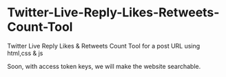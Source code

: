 # Twitter-Live-Reply-Likes-Retweets-Count-Tool
Twitter Live Reply Likes &amp; Retweets Count Tool for a post URL using html,css &amp; js

Soon, with access token keys, we will make the website searchable.
